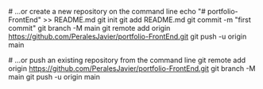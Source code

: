 # …or create a new repository on the command line
echo "# portfolio-FrontEnd" >> README.md
git init
git add README.md
git commit -m "first commit"
git branch -M main
git remote add origin https://github.com/PeralesJavier/portfolio-FrontEnd.git
git push -u origin main

# …or push an existing repository from the command line
git remote add origin https://github.com/PeralesJavier/portfolio-FrontEnd.git
git branch -M main
git push -u origin main